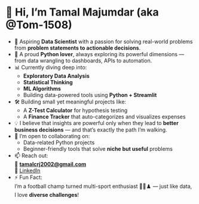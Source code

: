# 👋 Hi, I’m Tamal Majumdar (aka @Tom-1508)

- 🧠 Aspiring **Data Scientist** with a passion for solving real-world problems from **problem statements to actionable decisions**.
- 🐍 A proud **Python lover**, always exploring its powerful dimensions — from data wrangling to dashboards, APIs to automation.
- 📊 Currently diving deep into:
  - **Exploratory Data Analysis**
  - **Statistical Thinking**
  - **ML Algorithms**
  - Building data-powered tools using **Python + Streamlit**
- 🛠️ Building small yet meaningful projects like:
  - A **Z-Test Calculator** for hypothesis testing
  - A **Finance Tracker** that auto-categorizes and visualizes expenses
- 💡 I believe that insights are powerful only when they lead to **better business decisions** — and that’s exactly the path I’m walking.
- 🤝 I’m open to collaborating on:
  - Data-related Python projects
  - Beginner-friendly tools that solve **niche but useful** problems
- 📫 Reach out:  
  📧 **tamalcrj2002@gmail.com**  
  🔗 [LinkedIn](https://www.linkedin.com/in/tamal-majumdar-a685a61b4/)
- ⚡ Fun Fact:  
  I’m a football champ turned multi-sport enthusiast 🏏🏸♟️ — just like data, I love **diverse challenges**!

<!---
Tom-1508/Tom-1508 is a ✨ special ✨ repository because its `README.md` (this file) appears on your GitHub profile.
You can click the Preview link to take a look at your changes.
--->
